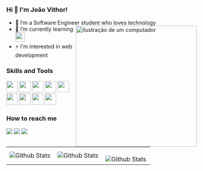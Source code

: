 ### Hi 🤚 I'm João Vithor! 

- 🔭 I’m a Software Engineer student who loves technology <img src="https://github.com/JoaoVithorr/JoaoVithorr/assets/164553219/fd9dbbb2-469b-4ceb-97b7-159fbca7282a" alt="ilustração de um computador" min-width="300px" max-width="320px" width="320px" align="right">
- 🌱 I’m currently learning <img width="25" height="25" src="https://cdn.jsdelivr.net/gh/devicons/devicon@latest/icons/react/react-original-wordmark.svg" />   
- ⚡ I'm interested in web development

### Skills and Tools
<img width="30" height="30" src="https://cdn.jsdelivr.net/gh/devicons/devicon@latest/icons/html5/html5-original.svg" /> <img width="30" height="30" src="https://cdn.jsdelivr.net/gh/devicons/devicon@latest/icons/css3/css3-original.svg" /> <img width="30" height="30" src="https://cdn.jsdelivr.net/gh/devicons/devicon@latest/icons/javascript/javascript-plain.svg" /> <img width="30" height="30" src="https://cdn.jsdelivr.net/gh/devicons/devicon@latest/icons/nodejs/nodejs-original.svg" /> <img width="30" height="30" src="https://cdn.jsdelivr.net/gh/devicons/devicon@latest/icons/mysql/mysql-original.svg" /> <img width="30" height="30" src="https://cdn.jsdelivr.net/gh/devicons/devicon@latest/icons/mongodb/mongodb-original.svg" /> <img width="30" height="30" src="https://cdn.jsdelivr.net/gh/devicons/devicon@latest/icons/python/python-original.svg"/> <img width="30" height="30" src="https://cdn.jsdelivr.net/gh/devicons/devicon@latest/icons/linux/linux-original.svg" /> <img width="30" height="30" src="https://cdn.jsdelivr.net/gh/devicons/devicon@latest/icons/git/git-original.svg" />


### How to reach me
<a href = "mailto:joaovithormg@gmail.com"><img loading="lazy" src="https://img.shields.io/badge/Gmail-D14836?style=for-the-badge&logo=gmail&logoColor=white" target="_blank"></a> <a href="https://www.linkedin.com/in/jo%C3%A3o-vithor-moraes-b763872b3/" target="_blank"><img loading="lazy" src="https://img.shields.io/badge/-LinkedIn-%230077B5?style=for-the-badge&logo=linkedin&logoColor=white" target="_blank"></a> <a href="https://www.instagram.com/joaovithormoraes_/" target="_blank"><img loading="lazy" src="https://img.shields.io/badge/-Instagram-%23E4405F?style=for-the-badge&logo=instagram&logoColor=white" target="_blank"></a>

<table>
  <tr>
       <td>
      <img
        align="left"
        src="https://github-readme-stats.vercel.app/api?username=JoaoVithorr&theme=merko&hide_border=false&include_all_commits=true"
        alt="Github Stats"
      />
    </td>
    <td>
      <img
        align="left"
        src="https://github-readme-stats.vercel.app/api/top-langs/?username=JoaoVithorr&theme=merko&hide_border=false&include_all_commits=true&count_private=true&layout=compact"
        alt="Github Stats"
      />
    </td>
    <td>
      <br />
      <img
        align="left"
        src="https://github-readme-streak-stats.herokuapp.com/?user=JoaoVithorr&theme=merko&hide_border=false"
        alt="Github Stats"
      />
    </td>
  </tr>
</table>    






          
          
          
          
        
